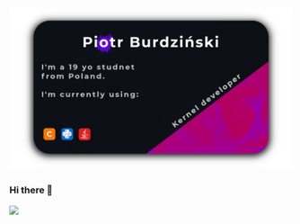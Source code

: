 # [![voiddev-0 header](https://raw.githubusercontent.com/VoidDev-0/VoidDev-0/main/banner.png?token=AO72DCSGU3G6LVE5SYJLOLTAJ5ZUE)](https://github.com/VoidDev-0)

### Hi there 👋

<a href="https://github.com/VoidDev-0/VoidDev-0">
  <img align="center" src="https://github-readme-stats.vercel.app/api/top-langs/?username=VoidDev-0&hide=html&title_color=ffffff&text_color=c9cacc&icon_color=2bbc8a&bg_color=1d1f21" />
</a>

<!--
**VoidDev-0/VoidDev-0** is a ✨ _special_ ✨ repository because its `README.md` (this file) appears on your GitHub profile.

Here are some ideas to get you started:

- 🔭 I’m currently working on ...
- 🌱 I’m currently learning ...
- 👯 I’m looking to collaborate on ...
- 🤔 I’m looking for help with ...
- 💬 Ask me about ...
- 📫 How to reach me: ...
- 😄 Pronouns: ...
- ⚡ Fun fact: ...
-->
